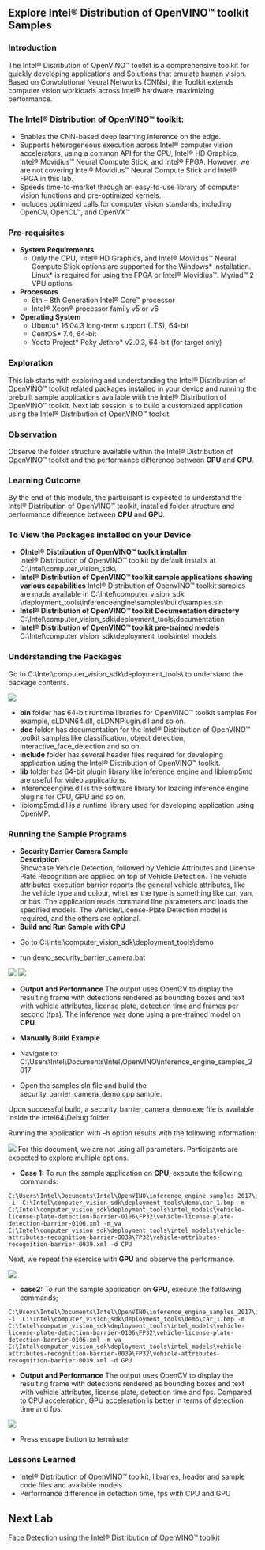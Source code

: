 ## Explore Intel® Distribution of OpenVINO™ toolkit Samples
### Introduction
The Intel® Distribution of OpenVINO™ toolkit is a comprehensive toolkit for quickly developing applications and Solutions that emulate human vision. Based on Convolutional Neural Networks (CNNs), the Toolkit extends computer vision workloads across Intel® hardware, maximizing performance.
### The Intel® Distribution of OpenVINO™ toolkit:
- Enables the CNN-based deep learning inference on the edge.
- Supports heterogeneous execution across Intel® computer vision accelerators, using a common API for the CPU, Intel® HD Graphics, Intel® Movidius™ Neural Compute Stick, and Intel® FPGA. However, we are not covering Intel® Movidius™ Neural Compute Stick and Intel® FPGA in this lab.
- Speeds time-to-market through an easy-to-use library of computer vision functions and pre-optimized kernels.
- Includes optimized calls for computer vision standards, including OpenCV, OpenCL™, and OpenVX™

### Pre-requisites
* **System Requirements**
  - Only the CPU, Intel® HD Graphics, and Intel® Movidius™ Neural Compute Stick options are supported for the Windows* installation. Linux* is required for using the FPGA or Intel® Movidius™. Myriad™ 2 VPU options.
* **Processors**
  - 6th – 8th Generation Intel® Core™ processor
  - Intel® Xeon® processor family v5 or v6
* **Operating System**
  - Ubuntu* 16.04.3 long-term support (LTS), 64-bit
  - CentOS* 7.4, 64-bit
  - Yocto Project* Poky Jethro* v2.0.3, 64-bit (for target only)

### Exploration
   This lab starts with exploring and understanding the Intel® Distribution of OpenVINO™ toolkit related packages installed in your device and running the prebuilt sample applications available with the Intel® Distribution of OpenVINO™ toolkit. Next lab session is to build a customized application using the Intel® Distribution of OpenVINO™ toolkit.

### Observation
Observe the folder structure available within the Intel® Distribution of OpenVINO™ toolkit and the performance difference between **CPU** and **GPU**.

### Learning Outcome
By the end of this module, the participant is expected to understand the Intel® Distribution of OpenVINO™ toolkit, installed folder structure and performance difference between **CPU** and **GPU**.
### To View the Packages installed on your Device
* **OIntel® Distribution of OpenVINO™ toolkit installer**                                                 
 Intel® Distribution of OpenVINO™ toolkit by default installs at C:\Intel\computer_vision_sdk\
* **Intel® Distribution of OpenVINO™ toolkit sample applications showing various capabilities**
Intel® Distribution of OpenVINO™ toolkit samples are made available in C:\Intel\computer_vision_sdk                      \deployment_tools\inferenceengine\samples\build\samples.sln
* **Intel® Distribution of OpenVINO™ toolkit Documentation directory**
C:\Intel\computer_vision_sdk\deployment_tools\documentation
* **Intel® Distribution of OpenVINO™ toolkit pre-trained models**
C:\Intel\computer_vision_sdk\deployment_tools\intel_models

### Understanding the Packages
Go to C:\Intel\computer_vision_sdk\deployment_tools\ to understand the package contents.

![](images/packages.PNG)
- **bin** folder has 64-bit runtime libraries for OpenVINO™ toolkit samples
For example, cLDNN64.dll, cLDNNPlugin.dll and so on.
- **doc** folder has documentation for the Intel® Distribution of OpenVINO™ toolkit samples like classification, object detection, interactive_face_detection and so on.
- **include** folder has several header files required for developing application using the Intel® Distribution of OpenVINO™ toolkit.
- **lib** folder has 64-bit plugin library like inference engine and libiomp5md are useful for video applications.
-  Inferenceengine.dll is the software library for loading inference engine plugins for CPU, GPU and so on.
- libiomp5md.dll is a runtime library used for developing application using OpenMP.

### Running the Sample Programs
* **Security Barrier Camera Sample**                            
**Description**                           
Showcase Vehicle Detection, followed by Vehicle Attributes and License Plate Recognition are applied on top of Vehicle Detection. The vehicle attributes execution barrier reports the general vehicle attributes, like the vehicle type and colour, whether the type is something like car, van, or bus.
The application reads command line parameters and loads the specified models. The Vehicle/License-Plate Detection model is required, and the others are optional.
* **Build and Run Sample with CPU**
- Go to C:\Intel\computer_vision_sdk\deployment_tools\demo

- run demo_security_barrier_camera.bat

![](images/demo.PNG)
![](images/run_demo_result.jpg)

- **Output and Performance**
The output uses OpenCV to display the resulting frame with detections rendered as bounding boxes and text with vehicle attributes, license plate, detection time and frames per second (fps). The inference was done using a pre-trained model on **CPU**.


- **Manually Build Example**

- Navigate to: C:\Users\Intel\Documents\Intel\OpenVINO\inference_engine_samples_2017
- Open the samples.sln file and build the security_barrier_camera_demo.cpp sample.

Upon successful build, a security_barrier_camera_demo.exe file is available inside the intel64\Debug folder.

Running the application with –h option results with the following information:

![](images/help.PNG)
For this document, we are not using all parameters. Participants are expected to explore multiple options.

- **Case 1:** To run the sample application on **CPU**, execute the following commands:

```
C:\Users\Intel\Documents\Intel\OpenVINO\inference_engine_samples_2017\intel64\Debug\security_barrier_camera_demo.exe  -i  C:\Intel\computer_vision_sdk\deployment_tools\demo\car_1.bmp -m C:\Intel\computer_vision_sdk\deployment_tools\intel_models\vehicle-license-plate-detection-barrier-0106\FP32\vehicle-license-plate-detection-barrier-0106.xml -m_va C:\Intel\computer_vision_sdk\deployment_tools\intel_models\vehicle-attributes-recognition-barrier-0039\FP32\vehicle-attributes-recognition-barrier-0039.xml -d CPU

```


Next, we repeat the exercise with **GPU** and observe the performance.

![](images/cpu.PNG)
- **case2:** To run the sample application on **GPU**, execute the following commands;

```
C:\Users\Intel\Documents\Intel\OpenVINO\inference_engine_samples_2017\intel64\Debug\security_barrier_camera_demo.exe  -i  C:\Intel\computer_vision_sdk\deployment_tools\demo\car_1.bmp -m C:\Intel\computer_vision_sdk\deployment_tools\intel_models\vehicle-license-plate-detection-barrier-0106\FP32\vehicle-license-plate-detection-barrier-0106.xml -m_va C:\Intel\computer_vision_sdk\deployment_tools\intel_models\vehicle-attributes-recognition-barrier-0039\FP32\vehicle-attributes-recognition-barrier-0039.xml -d GPU

```
- **Output and Performance**
The output uses OpenCV to display the resulting frame with detections rendered as bounding boxes and text with vehicle attributes, license plate, detection time and fps. Compared to CPU acceleration, GPU acceleration is better in terms of detection time and fps.

![](images/gpu.PNG)
- Press escape button to terminate

### Lessons Learned
- Intel® Distribution of OpenVINO™ toolkit, libraries, header and sample code files and available models
- Performance difference in detection time, fps with CPU and GPU

## Next Lab
[Face Detection using the Intel® Distribution of OpenVINO™ toolkit](./Face_detection.md)
